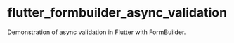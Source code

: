 # flutter_formbuilder_async_validation
Demonstration of async validation in Flutter with FormBuilder.
